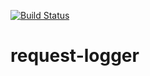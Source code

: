 [![Build Status](https://rajesh.brainupgrade.in/buildStatus/icon?job=pipeline)](https://rajesh.brainupgrade.in/job/pipeline/)

# request-logger

